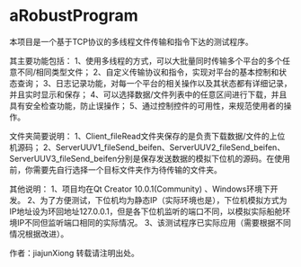 # aRobustProgram
本项目是一个基于TCP协议的多线程文件传输和指令下达的测试程序。

其主要功能包括：
1、使用多线程的方式，可以大批量同时传输多个平台的多个任意不同/相同类型文件；
2、自定义传输协议和指令，实现对平台的基本控制和状态查询；
3、日志记录功能，对每一个平台的相关操作以及其状态都有详细记录，并且实时显示和保存；
4、可以选择数据/文件列表中的任意区间进行下载，并且具有安全检查功能，防止误操作；
5、通过控制控件的可用性，来规范使用者的操作。

文件夹简要说明：
1、Client_fileRead文件夹保存的是负责下载数据/文件的上位机源码；
2、ServerUUV1_fileSend_beifen、ServerUUV2_fileSend_beifen、ServerUUV3_fileSend_beifen分别是保存发送数据的模拟下位机的源码。在使用前，你需要先自行选择一个目标文件夹作为待传输的文件夹。

其他说明：
1、项目均在Qt Creator 10.0.1(Community) 、Windows环境下开发。
2、为了方便测试，下位机均为静态IP（实际环境也是），下位机模拟方式为IP地址设为环回地址127.0.0.1，但是各下位机监听的端口不同，以模拟实际船舱环境IP不同但监听端口相同的实际情况。
3、该测试程序已实际应用（需要根据不同情况根据改进）。

作者：jiajunXiong
转载请注明出处。
